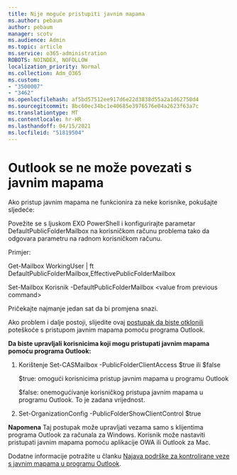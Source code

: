```yaml
---
title: Nije moguće pristupiti javnim mapama
ms.author: pebaum
author: pebaum
manager: scotv
ms.audience: Admin
ms.topic: article
ms.service: o365-administration
ROBOTS: NOINDEX, NOFOLLOW
localization_priority: Normal
ms.collection: Adm_O365
ms.custom:
- "3500007"
- "3462"
ms.openlocfilehash: af5bd57512ee917d6e22d3838d55a2a1d62750d4
ms.sourcegitcommit: 8bc60ec34bc1e40685e3976576e04a2623f63a7c
ms.translationtype: MT
ms.contentlocale: hr-HR
ms.lasthandoff: 04/15/2021
ms.locfileid: "51819504"
---
```

# <a name="outlook-cannot-connect-to-public-folders"></a>Outlook se ne može povezati s javnim mapama

Ako pristup javnim mapama ne funkcionira za neke korisnike, pokušajte sljedeće:

Povežite se s ljuskom EXO PowerShell i konfigurirajte parametar DefaultPublicFolderMailbox na korisničkom računu problema tako da odgovara parametru na radnom korisničkom računu.

Primjer:

Get-Mailbox WorkingUser | ft DefaultPublicFolderMailbox,EffectivePublicFolderMailbox

Set-Mailbox Korisnik -DefaultPublicFolderMailbox \<value from previous command>

Pričekajte najmanje jedan sat da bi promjena snazi.

Ako problem i dalje postoji, slijedite ovaj [postupak da biste otklonili](https://aka.ms/pfcte) poteškoće s pristupom javnim mapama pomoću programa Outlook.
 
**Da biste upravljali korisnicima koji mogu pristupati javnim mapama pomoću programa Outlook:**

1.  Korištenje Set-CASMailbox <mailboxname> -PublicFolderClientAccess $true ili $false  
      
    $true: omogući korisnicima pristup javnim mapama u programu Outlook  
      
    $false: onemogućivanje korisničkog pristupa javnim mapama u programu Outlook. To je zadana vrijednost.  
        
2.  Set-OrganizationConfig -PublicFolderShowClientControl $true   
      
**Napomena** Taj postupak može upravljati vezama samo s klijentima programa Outlook za računala za Windows. Korisnik može nastaviti pristupati javnim mapama pomoću aplikacije OWA ili Outlook za Mac.
 
Dodatne informacije potražite u članku [Najava podrške za kontrolirane veze s javnim mapama u programu Outlook](https://aka.ms/controlpf).